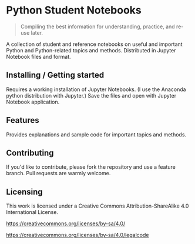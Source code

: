 # Python Student Notebooks
> Compiling the best information for understanding, practice, and re-use later.

A collection of student and reference notebooks on useful and important Python and Python-related topics and methods.
Distributed in Jupyter Notebook files and format.

## Installing / Getting started

Requires a working installation of Jupyter Notebooks.  (I use the Anaconda python distribution with Jupyter.)
Save the files and open with Jupyter Notebook application.

## Features

Provides explanations and sample code for important topics and methods.

## Contributing

If you'd like to contribute, please fork the repository and use a feature
branch. Pull requests are warmly welcome.

## Licensing

This work is licensed under a Creative Commons Attribution-ShareAlike 4.0 International License.

https://creativecommons.org/licenses/by-sa/4.0/

https://creativecommons.org/licenses/by-sa/4.0/legalcode



